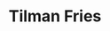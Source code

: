 ---
layout: personal
title: Tilman Fries
my_name: Tilman Fries
position: Assistant Professor
institution: LMU Munich
email: tilman.fries@econ.lmu.de
projects:
  - name: Narrative persuasion
    collab: <a target="_blank" rel="noopener noreferrer"  href=https://sites.google.com/site/kaibarron/>Kai Barron</a>
    pdf: BarronFriesNarrativePersuasion.pdf
    instructions: NarrativePersuasionInstructions.pdf
    preregistration: NarrativePersuasionPreregistration.pdf
    link: none
    journal: revise and resubmit at the American Economic Review
    abstract: "We study how one person may shape the way another person interprets objective information. They do this by proposing a sense-making explanation (or narrative). Using a theory-driven experiment, we investigate the mechanics of such narrative persuasion. Our results reveal several insights. First, narratives are persuasive: We find that they systematically shift beliefs. Second, narrative fit (coherence with the facts) is a key determinant of persuasiveness. Third, this fit-heuristic is anticipated by narrative-senders, who systematically tailor their narratives to the facts. Fourth, the features of a competing narrative predictably influence both narrative construction and adoption."
  - name: "Narrative persuasion: A brief introduction"
    collab: <a target="_blank" rel="noopener noreferrer"  href=https://sites.google.com/site/kaibarron/>Kai Barron</a>
    pdf: NarrativePersuasionEncyclopediaEntry.pdf
    instructions: none
    preregistration: none
    link: none
    journal: prepared for the Encyclopedia of Experimental Social Science
    abstract: none
  - name: Signaling motives in lying games
    collab: none
    pdf: FriesLyingSignaling.pdf
    instructions: none 
    preregistration: none
    link: https://www.sciencedirect.com/science/article/pii/S089982562400112X?via%3Dihub
    journal: Games and Economic Behavior
    issue: 2024, 147, 338-376.
    abstract: "This paper studies the implications of agents signaling their moral type in a lying game. In the theoretical analysis, a signaling motive emerges where agents dislike being suspected of lying and where some lies are more stigmatized than others. The equilibrium prediction of the model can explain experimental data from previous studies, particularly on partial lying, where individuals lie to gain a non-payoff maximizing amount. I discuss the relationship with theoretical models of lying that conceptualize the image concern as an aversion to being suspected of lying and provide applications to narratives, learning, the disclosure of lies, and the selection into lying opportunities."
  - name: "Competition and moral behavior: A meta-analysis of 45 crowd-sourced experimental designs"
    collab: <a target="_blank" rel="noopener noreferrer"  href=https://chr-huber.com/>Christoph Huber</a>, <a target="_blank" rel="noopener noreferrer"  href=https://sites.google.com/site/annadreber/>Anna Dreber</a>, <a target="_blank" rel="noopener noreferrer"  href=https://www.holzmeister.biz/>Felix Holzmeister</a>, and many more
    pdf: none
    instructions: none 
    preregistration: none
    link: https://www.pnas.org/doi/full/10.1073/pnas.2215572120
    journal: Proceedings of the National Academy of Sciences
    issue: 2023, 120(23), 1-10.
    abstract: "Does competition affect moral behavior? This fundamental question has been debated among leading scholars for centuries, and more recently, it has been tested in experimental studies yielding a body of rather inconclusive empirical evidence. A potential source of ambivalent empirical results on the same hypothesis is design heterogeneity—variation in true effect sizes across various reasonable experimental research protocols. To provide further evidence on whether competition affects moral behavior and to examine whether the generalizability of a single experimental study is jeopardized by design heterogeneity, we invited independent research teams to contribute experimental designs to a crowd-sourced project. In a large-scale online data collection, 18,123 experimental participants were randomly allocated to 45 randomly selected experimental designs out of 95 submitted designs. We find a small adverse effect of competition on moral behavior in a meta-analysis of the pooled data. The crowd-sourced design of our study allows for a clean identification and estimation of the variation in effect sizes above and beyond what could be expected due to sampling variance. We find substantial design heterogeneity—estimated to be about 1.6 times as large as the average standard error of effect size estimates of the 45 research designs—indicating that the informativeness and generalizability of results based on a single experimental design are limited. Drawing strong conclusions about the underlying hypotheses in the presence of substantive design heterogeneity requires moving toward much larger data collections on various experimental designs testing the same hypothesis."
  - name: Observability and lying
    collab: <a target="_blank" rel="noopener noreferrer"  href=https://rady.ucsd.edu/people/faculty/gneezy/>Uri Gneezy</a>, <a target="_blank" rel="noopener noreferrer"   href=https://sites.google.com/site/agnekajackaite/home>Agne Kajackaite</a>, and <a target="_blank" rel="noopener noreferrer" href=https://danielfparra.github.io/>Daniel Parra</a>
    pdf: none
    instructions: none 
    preregistration: none
    link: https://www.sciencedirect.com/science/article/abs/pii/S0167268121002778
    abstract: Experimental participants in a cheating game draw a random number and then report any number they wish, receiving a monetary payoff based only on the report. We study how these reports depend on the level of observability of both the random draw and the report by the experimenter. Our results show that whereas increasing the observability of the random draw decreases cheating, increasing the anonymity of the reports does not affect average reports.
    journal: Journal of Economic Behavior & Organization
    issue: 2021, 189, 132-149.
  - name: "Because I (don't) deserve it: Entitlement and lying behavior"
    collab: <a target="_blank" rel="noopener noreferrer"  href=https://danielfparra.github.io/>Daniel Parra</a>
    pdf: FriesParraLyingEntitlement.pdf
    instructions: none 
    preregistration: none
    link: https://www.sciencedirect.com/science/article/abs/pii/S0167268121001013?dgcid=author
    journal: Journal of Economic Behavior & Organization
    issue: 2021, 185, 495-512.
    abstract: "We study the effect of entitlement on the willingness to lie. We set up a model of lying where individuals feel more or less entitled to their endowment  depending on how they earned it. When given the opportunity to lie to keep their endowment, individuals who feel more entitled are encouraged to lie while others are discouraged. To test the model predictions we use a laboratory experiment where we compare the lying behavior of participants endowed with a high endowment and participants endowed with a low endowment. In one treatment, the allocation of the endowment is decided by participants' performance, and in the other, it is determined by a random draw. Our study shows that deservingness influences lying in an intuitive direction: when participants' performance determines income, those who earn less money lie less than those who earn more. We do not find differences in lying when participants perform the same task but lie to keep windfall endowments."
in_progress:
  - name: Narratives, belief movements, and economic fluctuations
    collab: <a target="_blank" rel="noopener noreferrer"  href=https://sites.google.com/view/tonyqfan>Tony Q. Fan</a>
    pdf: none
    instructions: none 
    preregistration: none
    link: none
    journal: none
    abstract: none
  - name: Narratives and the act of choosing
    collab: <a target="_blank" rel="noopener noreferrer"  href=https://sites.google.com/site/kaibarron/>Kai Barron</a>
    pdf: none
    instructions: none 
    preregistration: none
    link: none
    journal: none
    abstract: "Do people convince themselves that their choices were correct? This study uses an experiment to investigate whether individuals form narratives to justify their decisions. Participants observe historical performance data from a hypothetical company, develop a narrative to explain the data, and use it to predict the company’s future success. They then encounter an advisor who proposes an alternative narrative, and they can choose whether to update their beliefs about the company's prospects. To isolate the role of choice, we compare individuals who choose to take a stake in the company's success (or failure) with those who (i) have no stake or (ii) are exogenously assigned a stake. We find that individuals are skeptical of narratives contradicting their past choices. However, when the alternative narrative is highly coherent with the data, individuals become more open to revising their beliefs; even when doing so contradicts their past choices."
---